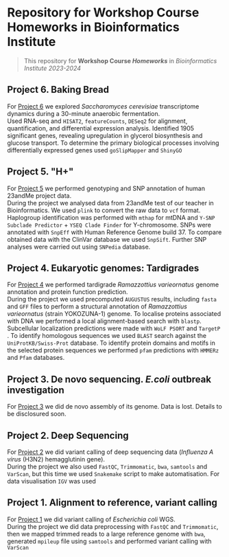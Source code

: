 # Repository for Workshop Course Homeworks in Bioinformatics Institute

> This repository for **Workshop Course *Homeworks*** in *Bioinformatics Institute 2023-2024*

## Project 6. Baking Bread

For [Project 6](Project%206) we explored _Saccharomyces cerevisiae_ transcriptome dynamics during a 30-minute anaerobic fermentation.<br>
Used RNA-seq and `HISAT2`, `featureCounts`, `DESeq2` for alignment, quantification, and differential expression analysis. Identified 1905 significant genes, revealing upregulation in glycerol biosynthesis and glucose transport. To determine the primary biological processes involving differentially expressed genes used `goSlipMapper` and `ShinyGO`

## Project 5. "H+"

For [Project 5](Project%205) we performed genotyping and SNP annotation of human 23andMe project data.<br>
During the project we analysed data from 23andMe test of our teacher in Bioinformatics. We used `plink` to convert the raw data to `vcf` format. Haplogroup identification was performed with `mthap` for mtDNA and `Y-SNP Subclade Predictor` + `YSEQ Clade Finder` for Y-chromosome. SNPs were annotated with `SnpEff` with Human Reference Genome build 37. To compare obtained data with the ClinVar database we used `SnpSift`. Further SNP analyses were carried out using `SNPedia` database.

## Project 4. Eukaryotic genomes: Tardigrades

For [Project 4](Project%204) we performed tardigrade *Ramazzottius varieornatus* genome annotation and protein function prediction.<br>
During the project we used precomputed `AUGUSTUS` results, including `fasta` and `GFF` files to perform a structural annotation of *Ramazzottius varieornatus* (strain YOKOZUNA-1) genome. To localise proteins associated with DNA we performed a local alignment-based search with `blastp`. Subcellular localization predictions were made with `WoLF PSORT` and `TargetP`<br>. To identify homologous sequences we used `BLAST` search against the `UniProtKB/Swiss-Prot` database. To identify protein domains and motifs in the selected protein sequences we performed `pfam` predictions with `HMMERz` and `Pfam` databases.


## Project 3. De novo sequencing. *E.coli* outbreak investigation

For [Project 3](Project%203) we did de novo assembly of its genome. Data is lost. Details to be disclosured soon.

## Project 2. Deep Sequencing

For [Project 2](Project%202) we did variant calling of deep sequencing data (*Influenza A virus* (H3N2) hemagglutinin gene).<br>
During the project we also used `FastQC`, `Trimmomatic`, `bwa`, `samtools` and `VarScan`, but this time we used `Snakemake` script to make automatisation. For data visualisation `IGV` was used

## Project 1. Alignment to reference, variant calling

For [Project 1](Project%201) we did variant calling of *Escherichia coli* WGS.<br>
During the project we did data preprocessing with `FastQC` and `Trimmomatic`, then we mapped trimmed reads to a large reference genome with `bwa`, generated `mpileup` file using `samtools` and performed variant calling with `VarScan`
